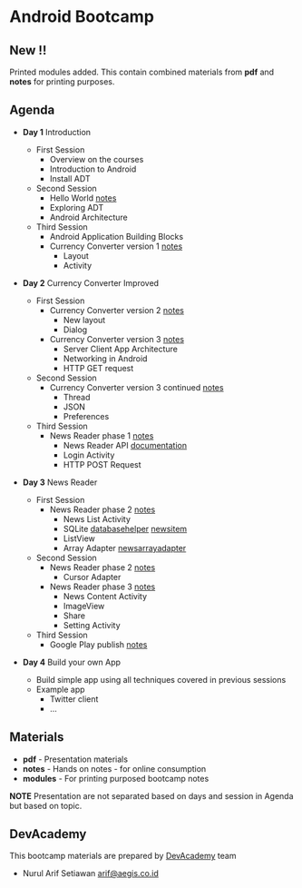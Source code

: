 
# Android Bootcamp

## New !!

Printed modules added. This contain combined materials from **pdf** and **notes** for printing purposes.

## Agenda

* **Day 1** Introduction
    *   First Session
        *   Overview on the courses
        *   Introduction to Android
        *   Install ADT
    *   Second Session
        *   Hello World [notes](notes/helloworld.md)
        *   Exploring ADT
        *   Android Architecture
    *   Third Session
        *   Android Application Building Blocks
        *   Currency Converter version 1 [notes](notes/currency1.md)
            *   Layout
            *   Activity

* **Day 2** Currency Converter Improved
    *   First Session 
        *   Currency Converter version 2 [notes](notes/currency1.md)
            *   New layout
            *   Dialog
        *   Currency Converter version 3 [notes](notes/currency2.md)
            *   Server Client App Architecture
            *   Networking in Android
            *   HTTP GET request
    *   Second Session
        *   Currency Converter version 3 continued [notes](notes/currency2.md)
            *   Thread
            *   JSON
            *   Preferences
    *   Third Session
        *   News Reader phase 1 [notes](notes/newsreader1.md)
            *   News Reader API [documentation](https://github.com/devacademy/newsreader)
            *   Login Activity
            *   HTTP POST Request

* **Day 3** News Reader
    *   First Session
        *   News Reader phase 2 [notes](notes/newsreader2.md)
            *   News List Activity
            *   SQLite [databasehelper](notes/databasehelper.md) [newsitem](notes/newsitem.md)
            *   ListView
            *   Array Adapter [newsarrayadapter](notes/newsarrayadapter.md) 
    *   Second Session
        *   News Reader phase 2 [notes](notes/newsreader2.md)
            *   Cursor Adapter
        *   News Reader phase 3 [notes](notes/newsreader3.md)
            *   News Content Activity
            *   ImageView
            *   Share
            *   Setting Activity
    *   Third Session
        * Google Play publish [notes](notes/publish.md)

* **Day 4** Build your own App
    *   Build simple app using all techniques covered in previous sessions
    *   Example app
        *   Twitter client
        *   ...
            
## Materials

* **pdf** - Presentation materials
* **notes** - Hands on notes - for online consumption
* **modules** - For printing purposed bootcamp notes

**NOTE** Presentation are not separated based on days and session in Agenda but based on topic.

## DevAcademy

This bootcamp materials are prepared by [DevAcademy](http://devacademy.co.id) team

* Nurul Arif Setiawan <arif@aegis.co.id>
